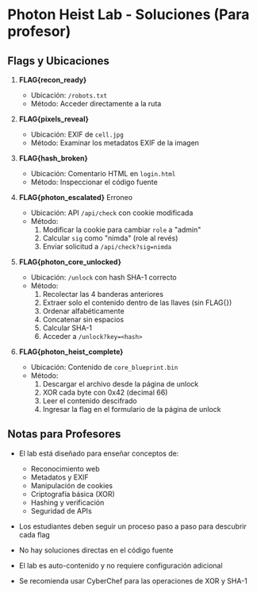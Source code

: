 # Photon Heist Lab - Soluciones (Para profesor)

## Flags y Ubicaciones

1. **FLAG{recon_ready}**

   - Ubicación: `/robots.txt`
   - Método: Acceder directamente a la ruta

2. **FLAG{pixels_reveal}**

   - Ubicación: EXIF de `cell.jpg`
   - Método: Examinar los metadatos EXIF de la imagen

3. **FLAG{hash_broken}**

   - Ubicación: Comentario HTML en `login.html`
   - Método: Inspeccionar el código fuente

4. **FLAG{photon_escalated}**
   Erroneo

   - Ubicación: API `/api/check` con cookie modificada
   - Método:
     1. Modificar la cookie para cambiar `role` a "admin"
     2. Calcular `sig` como "nimda" (role al revés)
     3. Enviar solicitud a `/api/check?sig=nimda`

5. **FLAG{photon_core_unlocked}**

   - Ubicación: `/unlock` con hash SHA-1 correcto
   - Método:
     1. Recolectar las 4 banderas anteriores
     2. Extraer solo el contenido dentro de las llaves (sin FLAG{})
     3. Ordenar alfabéticamente
     4. Concatenar sin espacios
     5. Calcular SHA-1
     6. Acceder a `/unlock?key=<hash>`

6. **FLAG{photon_heist_complete}**
   - Ubicación: Contenido de `core_blueprint.bin`
   - Método:
     1. Descargar el archivo desde la página de unlock
     2. XOR cada byte con 0x42 (decimal 66)
     3. Leer el contenido descifrado
     4. Ingresar la flag en el formulario de la página de unlock

## Notas para Profesores

- El lab está diseñado para enseñar conceptos de:

  - Reconocimiento web
  - Metadatos y EXIF
  - Manipulación de cookies
  - Criptografía básica (XOR)
  - Hashing y verificación
  - Seguridad de APIs

- Los estudiantes deben seguir un proceso paso a paso para descubrir cada flag
- No hay soluciones directas en el código fuente
- El lab es auto-contenido y no requiere configuración adicional
- Se recomienda usar CyberChef para las operaciones de XOR y SHA-1
